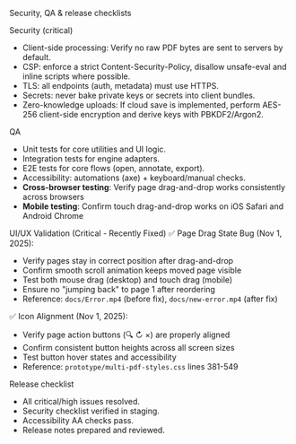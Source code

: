 Security, QA & release checklists

Security (critical)
- Client-side processing: Verify no raw PDF bytes are sent to servers by default.
- CSP: enforce a strict Content-Security-Policy, disallow unsafe-eval and inline scripts where possible.
- TLS: all endpoints (auth, metadata) must use HTTPS.
- Secrets: never bake private keys or secrets into client bundles.
- Zero-knowledge uploads: If cloud save is implemented, perform AES-256 client-side encryption and derive keys with PBKDF2/Argon2.

QA
- Unit tests for core utilities and UI logic.
- Integration tests for engine adapters.
- E2E tests for core flows (open, annotate, export).
- Accessibility: automations (axe) + keyboard/manual checks.
- **Cross-browser testing**: Verify page drag-and-drop works consistently across browsers
- **Mobile testing**: Confirm touch drag-and-drop works on iOS Safari and Android Chrome

UI/UX Validation (Critical - Recently Fixed)
✅ Page Drag State Bug (Nov 1, 2025):
  - Verify pages stay in correct position after drag-and-drop
  - Confirm smooth scroll animation keeps moved page visible
  - Test both mouse drag (desktop) and touch drag (mobile)
  - Ensure no "jumping back" to page 1 after reordering
  - Reference: `docs/Error.mp4` (before fix), `docs/new-error.mp4` (after fix)

✅ Icon Alignment (Nov 1, 2025):
  - Verify page action buttons (🔍 ↻ ×) are properly aligned
  - Confirm consistent button heights across all screen sizes
  - Test button hover states and accessibility
  - Reference: `prototype/multi-pdf-styles.css` lines 381-549

Release checklist
- All critical/high issues resolved.
- Security checklist verified in staging.
- Accessibility AA checks pass.
- Release notes prepared and reviewed.
